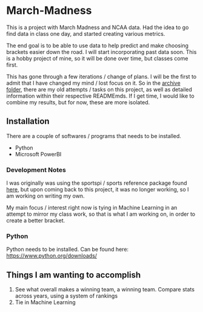 # March-Madness
This is a project with March Madness and NCAA data. Had the idea to go find data in class one day, and started creating various metrics.

The end goal is to be able to use data to help predict and make choosing brackets easier down the road. I will start incorporating past data soon. This is a hobby project of mine, so it will be done over time, but classes come first.

This has gone through a few iterations / change of plans. I will be the first to admit that I have changed my mind / lost focus on it. So in the [archive folder](/Archive/), there are my old attempts / tasks on this project, as well as detailed information within their respective READMEmds. If I get time, I would like to combine my results, but for now, these are more isolated.

## Installation
There are a couple of softwares / programs that needs to be installed. 
* Python
* Microsoft PowerBI

### Development Notes
I was originally was using the sportspi / sports reference package found [here](https://sportsreference.readthedocs.io/en/stable/), but upon coming back to this project, it was no longer working, so I am working on writing my own.

My main focus / interest right now is tying in Machine Learning in an attempt to mirror my class work, so that is what I am working on, in order to create a better bracket.


### Python
Python needs to be installed. Can be found here: https://www.python.org/downloads/

## Things I am wanting to accomplish
1. See what overall makes a winning team, a winning team. Compare stats across years, using a system of rankings
2. Tie in Machine Learning